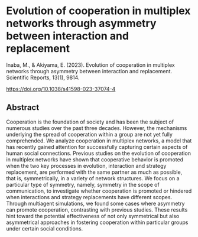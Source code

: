 # Evolution of cooperation in multiplex networks through asymmetry between interaction and replacement

Inaba, M., & Akiyama, E. (2023). Evolution of cooperation in multiplex networks through asymmetry between interaction and replacement. Scientific Reports, 13(1), 9814.

https://doi.org/10.1038/s41598-023-37074-4

## Abstract
Cooperation is the foundation of society and has been the subject of numerous studies over the past three decades. However, the mechanisms underlying the spread of cooperation within a group are not yet fully comprehended. We analyze cooperation in multiplex networks, a model that has recently gained attention for successfully capturing certain aspects of human social connections. Previous studies on the evolution of cooperation in multiplex networks have shown that cooperative behavior is promoted when the two key processes in evolution, interaction and strategy replacement, are performed with the same partner as much as possible, that is, symmetrically, in a variety of network structures. We focus on a particular type of symmetry, namely, symmetry in the scope of communication, to investigate whether cooperation is promoted or hindered when interactions and strategy replacements have different scopes. Through multiagent simulations, we found some cases where asymmetry can promote cooperation, contrasting with previous studies. These results hint toward the potential effectiveness of not only symmetrical but also asymmetrical approaches in fostering cooperation within particular groups under certain social conditions.
